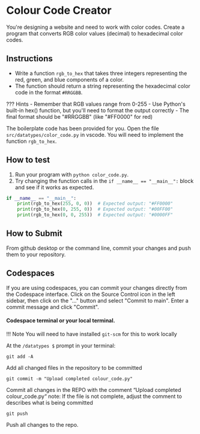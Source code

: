 # Colour Code Creator

You're designing a website and need to work with color codes. Create a program that converts RGB color values (decimal) to hexadecimal color codes.

## Instructions
- Write a function `rgb_to_hex` that takes three integers representing the red, green, and blue components of a color.
- The function should return a string representing the hexadecimal color code in the format `#RRGGBB`.

??? Hints
    - Remember that RGB values range from 0-255
    - Use Python's built-in hex() function, but you'll need to format the output correctly
    - The final format should be "#RRGGBB" (like "#FF0000" for red)

The boilerplate code has been provided for you. Open the file `src/datatypes/color_code.py` in vscode. You will need to implement the function `rgb_to_hex`. 

## How to test
 1. Run your program with `python color_code.py`.
 2. Try changing the function calls in the `if __name__ == "__main__":` block and see if it works as expected.
 
``` python
if __name__ == "__main__":
    print(rgb_to_hex(255, 0, 0))  # Expected output: "#FF0000"
    print(rgb_to_hex(0, 255, 0))  # Expected output: "#00FF00"
    print(rgb_to_hex(0, 0, 255))  # Expected output: "#0000FF"
```    

## How to Submit
From github desktop or the command line, commit your changes and push them to your repository.

## Codespaces
If you are using codespaces, you can commit your changes directly from the Codespace interface. Click on the Source Control icon in the left sidebar, then click on the "..." button and select "Commit to main". Enter a commit message and click "Commit".

#### Codespace terminal or your local terminal. 

!!! Note
    You will need to have installed `git-scm` for this to work locally

At the `/datatypes $` prompt in your terminal:
```
git add -A 
```
Add all changed files in the repository to be committed
```
git commit -m "Upload completed colour_code.py"
```
Commit all changes in the REPO with the comment “Upload completed colour_code.py“ note: If the file is not complete, adjust the comment to describes what is being committed
```
git push 
```
Push all changes to the repo.